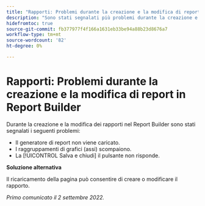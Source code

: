 ```yaml
---
title: "Rapporti: Problemi durante la creazione e la modifica di report in Report Builder"
description: "Sono stati segnalati più problemi durante la creazione e la modifica dei rapporti nel Report Builder."
hidefromtoc: true
source-git-commit: fb377977f4f166a1631eb33be94a88b23d8676a7
workflow-type: tm+mt
source-wordcount: '82'
ht-degree: 0%

---
```



# Rapporti: Problemi durante la creazione e la modifica di report in Report Builder

Durante la creazione e la modifica dei rapporti nel Report Builder sono stati segnalati i seguenti problemi:

* Il generatore di report non viene caricato.
* I raggruppamenti di grafici (assi) scompaiono.
* La [!UICONTROL Salva e chiudi] il pulsante non risponde.

**Soluzione alternativa**

Il ricaricamento della pagina può consentire di creare o modificare il rapporto.

_Primo comunicato il 2 settembre 2022._

